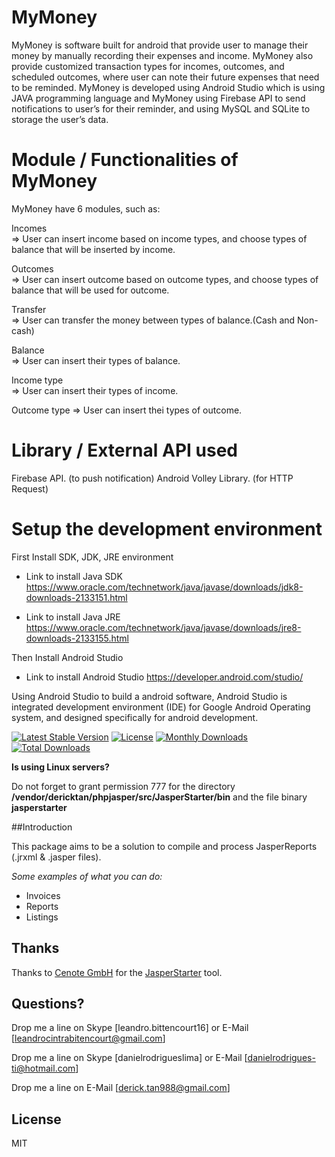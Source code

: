 # MyMoney
MyMoney is software built for android that provide user to manage their money by manually recording their expenses and income. MyMoney also provide customized transaction types for incomes, outcomes, and scheduled outcomes, where user can note their future expenses that need to be reminded. MyMoney is developed using Android Studio which is using JAVA programming language and MyMoney using Firebase API to send notifications to user’s for their reminder, and using MySQL and SQLite to storage the user’s data. 

# Module / Functionalities of MyMoney
MyMoney have 6 modules, such as:

Incomes      
 => User can insert income based on income types, and choose types of balance that will be inserted by income. 

Outcomes      
 => User can insert outcome based on outcome types, and choose types of balance that will be used for outcome. 

Transfer     
 => User can transfer the money between types of balance.(Cash and Non-cash)

Balance   	 
 => User can insert their types of balance.

Income type  
 => User can insert their types of income.

Outcome type 
 => User can insert thei types of outcome.

# Library / External API used
Firebase API. (to push notification)
Android Volley Library. (for HTTP Request)

# Setup the development environment
First Install SDK, JDK, JRE  environment
- Link to install Java SDK
https://www.oracle.com/technetwork/java/javase/downloads/jdk8-downloads-2133151.html

- Link to install Java JRE
https://www.oracle.com/technetwork/java/javase/downloads/jre8-downloads-2133155.html

Then Install Android Studio
- Link to install Android Studio
https://developer.android.com/studio/

Using Android Studio to build a android software, Android Studio is integrated development environment (IDE) for Google Android Operating system, and designed specifically for android development.

[![Latest Stable Version](https://poser.pugx.org/dericktan/phpjasper/v/stable)](https://packagist.org/packages/dericktan/phpjasper)
[![License](https://poser.pugx.org/dericktan/phpjasper/license)](https://packagist.org/packages/dericktan/phpjasper)
[![Monthly Downloads](https://poser.pugx.org/dericktan/phpjasper/d/monthly)](https://packagist.org/packages/dericktan/phpjasper)
[![Total Downloads](https://poser.pugx.org/dericktan/phpjasper/downloads)](https://packagist.org/packages/dericktan/phpjasper)

**Is using Linux servers?**

Do not forget to grant permission 777 for the directory **/vendor/dericktan/phpjasper/src/JasperStarter/bin** and the file binary **jasperstarter**

##Introduction

This package aims to be a solution to compile and process JasperReports (.jrxml & .jasper files).

*Some examples of what you can do:*

* Invoices
* Reports
* Listings


## Thanks

Thanks to [Cenote GmbH](http://www.cenote.de/) for the [JasperStarter](http://jasperstarter.sourceforge.net/) tool.

## Questions?

Drop me a line on Skype [leandro.bittencourt16] or E-Mail [leandrocintrabitencourt@gmail.com]

Drop me a line on Skype [danielrodrigueslima] or E-Mail [danielrodrigues-ti@hotmail.com]

Drop me a line on E-Mail [derick.tan988@gmail.com]

## License

MIT
